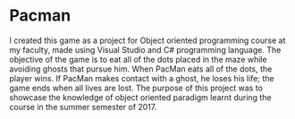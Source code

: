 # Pacman
I created this game as a project for Object oriented programming course at my faculty, made using Visual Studio and C# programming language. The objective of the game is to eat all of the dots placed in the maze while avoiding ghosts that pursue him. When PacMan eats all of the dots, the player wins. If PacMan makes contact with a ghost, he loses his life; the game ends when all lives are lost. The purpose of this project was to showcase the knowledge of object oriented paradigm learnt during the course in the summer semester of 2017.

